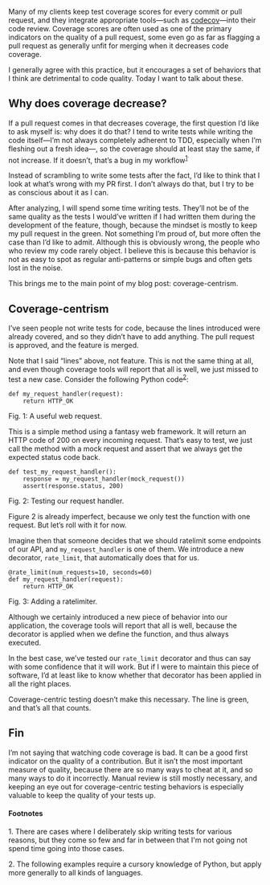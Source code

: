 Many of my clients keep test coverage scores for every commit or pull request,
and they integrate appropriate tools—such as [codecov](https://codecov.io/)—into
their code review. Coverage scores are often used as one of the primary
indicators on the quality of a pull request, some even go as far as flagging a
pull request as generally unfit for merging when it decreases code coverage.

I generally agree with this practice, but it encourages a set of behaviors that
I think are detrimental to code quality. Today I want to talk about these.

## Why does coverage decrease?

If a pull request comes in that decreases coverage, the first question I’d like
to ask myself is: why does it do that? I tend to write tests while writing the
code itself—I’m not always completely adherent to TDD, especially when I’m fleshing out
a fresh idea—, so the coverage should at least stay the same, if not increase.
If it doesn’t, that’s a bug in my workflow<sup><a href="#1">1</a><sup>.

Instead of scrambling to write some tests after the fact, I’d like to think that
I look at what’s wrong with my PR first. I don’t always do that, but I try
to be as conscious about it as I can.

After analyzing, I will spend some time writing tests. They’ll not be of the
same quality as the tests I would’ve written if I had written them during the
development of the feature, though, because the mindset is mostly to keep my
pull request in the green. Not something I’m proud of, but more often the case
than I’d like to admit. Although this is obviously wrong, the people who
who review my code rarely object. I believe this is because this behavior is not as
easy to spot as regular anti-patterns or simple bugs and often gets lost in the
noise.

This brings me to the main point of my blog post: coverage-centrism.

## Coverage-centrism

I’ve seen people not write tests for code, because the lines introduced were
already covered, and so they didn’t have to add anything. The pull request is
approved, and the feature is merged.

Note that I said “lines” above, not feature. This is not the same thing at all,
and even though coverage tools will report that all is well, we just missed to
test a new case. Consider the following Python
code<sup><a href="#2">2</a></sup>:

```
def my_request_handler(request):
    return HTTP_OK
```
<div class="figure-label">Fig. 1: A useful web request.</div>

This is a simple method using a fantasy web framework. It will return an HTTP code
of 200 on every incoming request. That’s easy to test, we just call the method
with a mock request and assert that we always get the expected status code back.

```
def test_my_request_handler():
    response = my_request_handler(mock_request())
    assert(response.status, 200)
```
<div class="figure-label">Fig. 2: Testing our request handler.</div>

Figure 2 is already imperfect, because we only test the function with one
request. But let’s roll with it for now.

Imagine then that someone decides that we should ratelimit some endpoints of our
API, and `my_request_handler` is one of them. We introduce a new decorator,
`rate_limit`, that automatically does that for us.

```
@rate_limit(num_requests=10, seconds=60)
def my_request_handler(request):
    return HTTP_OK
```
<div class="figure-label">Fig. 3: Adding a ratelimiter.</div>

Although we certainly introduced a new piece of behavior into our application,
the coverage tools will report that all is well, because the decorator is
applied when we define the function, and thus always executed.

In the best case, we’ve tested our `rate_limit` decorator and thus can say with
some confidence that it will work. But if I were to maintain this piece of
software, I’d at least like to know whether that decorator has been applied in
all the right places.

Coverage-centric testing doesn’t make this necessary. The line is green, and
that’s all that counts.

## Fin

I’m not saying that watching code coverage is bad. It can be a good first
indicator on the quality of a contribution. But it isn’t the most important
measure of quality, because there are so many ways to cheat at it, and so many
ways to do it incorrectly. Manual review is still mostly necessary, and keeping
an eye out for coverage-centric testing behaviors is especially valuable to
keep the quality of your tests up.

#### Footnotes

<span id="1">1.</span> There are cases where I deliberately skip writing tests
                       for various reasons, but they come so few and far in
                       between that I'm not going not spend time going into those
                       cases.

<span id="2">2.</span> The following examples require a cursory knowledge of
                       Python, but apply more generally to all kinds of
                       languages.
